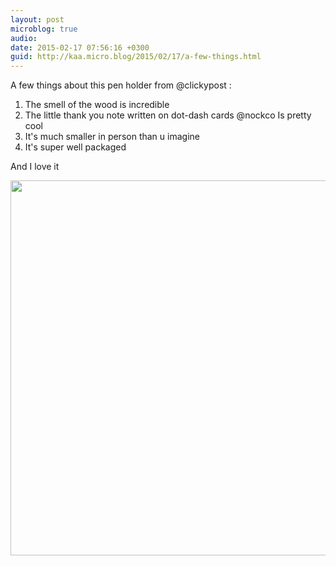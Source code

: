 ```yaml
---
layout: post
microblog: true
audio: 
date: 2015-02-17 07:56:16 +0300
guid: http://kaa.micro.blog/2015/02/17/a-few-things.html
---
```

A few things about this pen holder from @clickypost :
1. The smell of the wood is incredible 
2. The little thank you note written on dot-dash cards @nockco Is pretty cool 
3. It's much smaller in person than u imagine
4. It's super well packaged

And I love it

<img src="http://www.kaa.bz/uploads/2018/68f912f2e1.jpg" width="600" height="600" />

